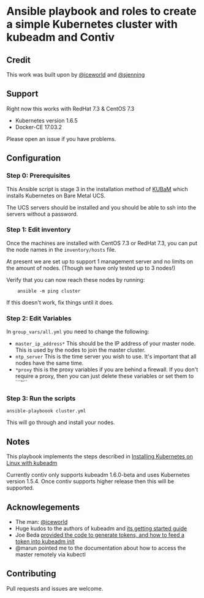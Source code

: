 # Ansible playbook and roles to create a simple Kubernetes cluster with kubeadm and Contiv

## Credit
This work was built upon by [@iceworld](https://github.com/iceworld/) and [@sjenning](https://github.com/sjenning/kubeadm-playbook)


## Support
Right now this works with RedHat 7.3 & CentOS 7.3

* Kubernetes version 1.6.5
* Docker-CE 17.03.2

Please open an issue if you have problems.

## Configuration

### Step 0: Prerequisites
This Ansible script is stage 3 in the installation method of [KUBaM](https://ciscoucs.github.io/kubam/) which installs Kubernetes on Bare Metal UCS.  

The UCS servers should be installed and you should be able to ssh into the servers without a password. 

### Step 1: Edit inventory
Once the machines are installed with CentOS 7.3 or RedHat 7.3, you can put the node names in the 
```inventory/hosts``` file.   

At present we are set up to support 1 management server and no limits on the amount of nodes. (Though we have only tested up to 3 nodes!)

Verify that you can now reach these nodes by running: 

```
    ansible -m ping cluster
```
If this doesn't work, fix things until it does. 

### Step 2: Edit Variables

In ```group_vars/all.yml``` you need to change the following: 

* ```master_ip_address*``` This should be the IP address of your master node.  This is used by the nodes to join the master cluster. 
* ```ntp_server``` This is the time server you wish to use. It's important that all nodes have the same time.
* ```*proxy``` this is the proxy variables if you are behind a firewall. If you don't require a proxy, then you can just delete these variables or set them to ```''``

### Step 3: Run the scripts


```
ansible-playboook cluster.yml
```
This will go through and install your nodes. 


## Notes

This playbook implements the steps described in [Installing Kubernetes on Linux with kubeadm](http://kubernetes.io/docs/getting-started-guides/kubeadm/)

Currently contiv only supports kubeadm 1.6.0-beta and uses Kubernetes version 1.5.4.  Once contiv supports higher release then this will be supported. 


## Acknowlegements

* The man:  [@iceworld](https://github.com/iceworld)
* Huge kudos to the authors of kubeadm and [its getting started guide](http://kubernetes.io/docs/getting-started-guides/kubeadm/)
* Joe Beda [provided the code to generate tokens, and how to feed a token into kubeadm init](https://github.com/upmc-enterprises/kubeadm-aws/issues/1)
* @marun pointed me to the documentation about how to access the master remotely via kubectl

## Contributing

Pull requests and issues are welcome.












